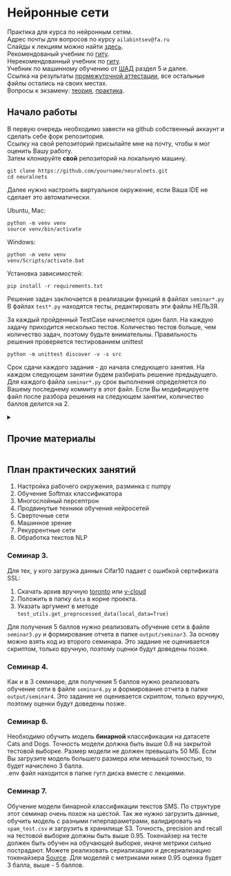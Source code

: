 # Нейронные сети
Практика для курса по нейронным сетям.   
Адрес почты для вопросов по курсу `ailabintsev@fa.ru`  
Слайды к лекциям можно найти [здесь](https://drive.google.com/drive/folders/114QaNFTlvY3oXLmzqiGzE48MfpozMTCh?usp=drive_link).  
Рекомендованый учебник по [гиту](https://git-scm.com/book/ru/v2).  
Нерекомендованный учебник по [гиту](https://dangitgit.com/ru).  
Учебник по машинному обучению от [ШАД](https://academy.yandex.ru/handbook/ml) раздел 5 и далее.  
Ссылка на результаты [промежуточной аттестации](grads/scores1-4.csv), все остальные файлы остались на своих местах.  
Вопросы к экзамену: [теория](doc/theory.md),  [практика](doc/practice.md).  

## Начало работы
В первую очередь необходимо завести на github собственный аккаунт и сделать себе форк репозитория.  
Ссылку на свой репозиторий присылайте мне на почту, чтобы я мог оценить Вашу работу.  
Затем клонируйте **свой** репозиторий на локальную машину.  

```shell
git clone https://github.com/yourname/neuralnets.git
cd neuralnets
```

Далее нужно настроить виртуальное окружение, если Ваша IDE не сделает это автоматически.   

Ubuntu, Mac:
```shell
python -m venv venv
source venv/bin/activate
```

Windows:
```commandline
python -m venv venv
venv/Scripts/activate.bat
```

Установка зависимостей:
```shell
pip install -r requirements.txt
```

Решение задач заключается в реализации функций в файлах `seminar*.py`  
В файлах `test*.py` находятся тесты, редактировать эти файлы НЕЛЬЗЯ. 

За каждый пройденный TestCase начисляется один балл. 
На каждую задачу приходится несколько тестов. 
Количество тестов больше, чем количество задач, поэтому будьте внимательны. 
Правильность решения проверяется тестированием unittest

```shell
python -m unittest discover -v -s src
```

Срок сдачи каждого задания - до начала следующего занятия.
На каждом следующем занятии будем разбирать решение предыдущего. 
Для каждого файла `seminar*.py` срок выполнения определяется по Вашему последнему коммиту в этот файл. 
Если Вы модифицируете файл после разбора решения на следующем занятии, количество баллов делится на 2. 

<details>
  <summary><h2>Прочие материалы</h2></summary>
  <ul>
    <li>
      <b>
        <p>Статья на Хабре <a href='https://habr.com/ru/articles/458170/'>погружение в свёрточные нейронные сети.</a></p>
      </b>
    </li>
    <li>
      <b>
        <p><a href='https://www.youtube.com/playlist?list=PLfdVzZl6HHg9y9l6U5xUjqKS13rWoQPF4'>Плейлист</a> с разбором разных тем</p>
      </b>
    </li>
  </ul>
</details>

## План практических занятий

1. Настройка рабочего окружения, разминка с numpy
2. Обучение Softmax классификатора
3. Многослойный персептрон
4. Продвинутые техники обучения нейросетей
5. Сверточные сети
6. Машинное зрение
7. Рекуррентные сети
8. Обработка текстов NLP

### Семинар 3. 
Для тех, у кого загрузка данных Cifar10 падает с ошибкой сертификата SSL:  
1. Скачать архив вручную [toronto](https://www.cs.toronto.edu/~kriz/cifar-10-python.tar.gz) или [y-cloud](https://storage.yandexcloud.net/fa-bucket/cifar-10-python.tar.gz)  
2. Положить в папку `data` в корне проекта.
3. Указать аргумент в методе `test_utils.get_preprocessed_data(local_data=True)`

Для получения 5 баллов нужно реализовать обучение сети в файле `seminar3.py` и формирование отчета в папке  `output/seminar3`. 
За основу можно взять код из второго семинара. 
Это задание не оценивается скриптом, только вручную, поэтому оценки будут доведены позже.  

### Семинар 4. 
Как и в 3 семинаре, для получения 5 баллов нужно реализовать обучение сети в файле `seminar4.py` и формирование отчета в папке  `output/seminar4`. 
Это задание не оценивается скриптом, только вручную, поэтому оценки будут доведены позже.  

### Семинар 6. 
Необходимо обучить модель **бинарной** классификации на датасете Cats and Dogs. 
Точность модели должна быть выше 0.8 на закрытой тестовой выборке.
Размер модели не должен превышать 50 МБ. 
Если Вы загрузите модель большего размера или меньшей точностью, то будет начислено 3 балла.   
.env файл находится в папке гугл диска вместе с лекциями. 

### Семинар 7. 
Обучение модели бинарной классификации текстов SMS. 
По структуре этот семинар очень похож на шестой. 
Так же нужно загрузить данные, обучить модель с разными гиперпараметрами, валидировать на `spam_test.csv` и загрузить в хранилище S3. 
Точность, precision and recall на тестовой выборке должны быть выше 0.95. 
Токенайзер на тесте должен быть обучен на обучающей выборке, иначе метрики сильно пострадают. 
Можете реализовать сериализацию и десериализацию токенайзера [Source](https://www.tensorflow.org/api_docs/python/tf/keras/preprocessing/text/Tokenizer#to_json). 
Для моделей с метриками ниже 0.95 оценка будет 3 балла, выше - 5 баллов. 


